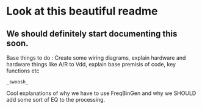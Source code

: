 # Look at this beautiful readme
## We should definitely start documenting this soon.

Base things to do : Create some wiring diagrams, explain hardware and hardware things like A/R to Vdd, explain base premisis of code, key functions etc

```
_swoosh_
```

Cool explanations of why we have to use FreqBinGen and why we SHOULD add some sort of EQ to the processing.

